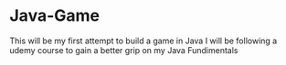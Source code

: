 # Java-Game
This will be my first attempt to build a game in Java
I will be following a udemy course to gain a better grip on my Java Fundimentals
